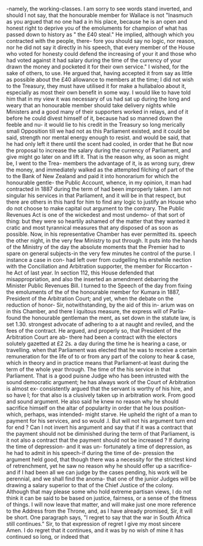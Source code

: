 \-namely, the working-classes. I am sorry to see words stand inverted, and should I not say, that the honourable member for Wallace is not "Inasmuch as you argued that no one had a in his place, because he is an open and honest right to deprive you of the emoluments for champion of what has passed down to history as " the £40 steal." He implied, although which you contracted with the people, there- fore you should say no logic, nor reason, nor he did not say it directly in his speech, that every member of the House who voted for honesty could defend the increasing of your it and those who had voted against it had salary during the time of the currency of your drawn the money and pocketed it for their own service." I wished, for the sake of others, to use. He argued that, having accepted it from say as little as possible about the £40 allowance to members at the time; I did not wish to the Treasury, they must have utilised it for make a hullabaloo about it, especially as most their own benefit in some way. I would like to have told him that in my view it was necessary of us had sat up during the long and weary that an honourable member should take delivery nights while Ministers and a good many of their supporters worked in relays, and of it before he could divest himself of it, because had so manned down the feeble and nu- it would lie to his credit in the Treasury so long merically small Opposition till we had not as this Parliament existed, and it could be said, strength nor mental energy enough to resist. and would be said, that he had only left it there until the scent had cooled, in order that he But now the proposal to increase the salary during the currency of Parliament, and give might go later on and lift it. That is the reason why, as soon as might be, I went to the Trea- members the advantage of it, is as wrong sury, drew the money, and immediately walked as the attempted filching of part of the to the Bank of New Zealand and paid it into honorarium for which the honourable gentle- the Public Account, whence, in my opinion, it man had contracted in 1887 during the term of had been improperly taken. I am not singular his services in that Parliament, and it will be in that respect, but there are others in this hard for him to find any logic to justify an House who do not choose to make capital out argument to the contrary. The Public Revenues Act is one of the wickedest and most undemo- of that sort of thing: but they were so heartily ashamed of the matter that they wanted it cratic and most tyrannical measures that any disposed of as soon as possible. Now, in his representative Chamber has ever permitted its. speech the other night, in the very few Ministry to put through. It puts into the hands of the Ministry of the day the absolute moments that the Premier had to spare on general subjects-in the very few minutes he control of the purse. I instance a case in con- had left over from cudgelling his erstwhile nection with the Conciliation and Arbitration supporter, the member for Riccarton - he Act of last year. In section 112, this House defended that misappropriation, and also the inserted an amendment debarring the Minister Public Revenues Bill. I turned to the Speech of the day from fixing the emoluments of the of the honourable member for Kumara in 1887, President of the Arbitration Court; and yet, when the debate on the reduction of honor- Sir, notwithstanding, by the aid of this in- arium was on in this Chamber, and there I iquitous measure, the express will of Parlia- found the honourable gentleman the ment, as set down in the statute law, is set 1.30. strongest advocate of adhering to a at naught and reviled, and the fees of the contract. He argued, and properly so, that President of the Arbitration Court are ab- there had been a contract with the electors solutely gazetted at £2 2s. a day during the time he is hearing a case, or travelling. when that Parliament was elected that he was to receive a certain remuneration for the life of to or from any part of the colony to hear & case, which in theory and in practice means that Parliament-at least during the term of the whole year through. The time of the his service in that Parliament. That is a good puisne Judge who has been intrusted with the sound democratic argument; he has always work of the Court of Arbitration is almost ex- consistently argued that the servant is worthy of his hire, and so have I; for that also is a clusively taken up in arbitration work. From good and sound argument. He also said he knew no reason why he should sacrifice himself on the altar of popularity in order that he lous position-which, perhaps, was intended- might starve. He upheld the right of a man to payment for his services, and so would .I. But will not his argument turn end for end ? Can I not invert his argument and say that if it was a contract that the payment should not be diminished during the term of that Parliament, is it not also a contract that the payment should not be increased ? If during the time of depression- and it was un- fortunately a time of depression, as he had to admit in his speech-if during the time of de- pression the argument held good, that though there was a necessity for the strictest kind of retrenchment, yet he saw no reason why he should offer up a sacrifice-and if I had been all we can judge by the cases pending, his work will be perennial, and we shall find the anoma- that one of the junior Judges will be drawing a salary superior to that of the Chief Justice of the colony. Although that may please some who hold extreme partisan views, I do not think it can be said to be based on justice, fairness, or a sense of the fitness of things. I will now leave that matter, and will make just one more reference to the Address from the Throne, and, as I have already promised, Sir, it will be short. One paragraph says, "I regret to say that the war in South Africa still continues." Sir, to that expression of regret I give my most sincere Amen. I do regret that it continues, and it was by no wish of mine it has continued so long, or indeed that 